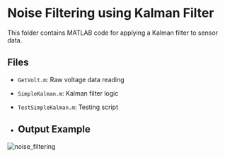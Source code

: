 # Noise Filtering using Kalman Filter

This folder contains MATLAB code for applying a Kalman filter to sensor data.

## Files
- `GetVolt.m`: Raw voltage data reading
- `SimpleKalman.m`: Kalman filter logic
- `TestSimpleKalman.m`: Testing script

- ## Output Example
![noise_filtering](https://github.com/user-attachments/assets/ba4eac34-f994-4a71-b2f9-5a0f296c7ecf)
